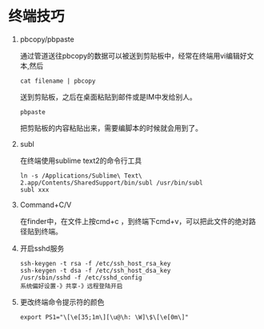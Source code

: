 终端技巧
===========

1. 	pbcopy/pbpaste

	通过管道送往pbcopy的数据可以被送到剪贴板中，经常在终端用vi编辑好文本,然后

		cat filename | pbcopy 
	送到剪贴板，之后在桌面粘贴到邮件或是IM中发给别人。
	
		pbpaste
	把剪贴板的内容粘贴出来，需要编脚本的时候就会用到了。

2. 	subl

	在终端使用sublime text2的命令行工具

		ln -s /Applications/Sublime\ Text\ 2.app/Contents/SharedSupport/bin/subl /usr/bin/subl
		subl xxx

3.  Command+C/V

	在finder中，在文件上按cmd+c ，到终端下cmd+v，可以把此文件的绝对路径贴到终端。
	
4.  开启sshd服务

		ssh-keygen -t rsa -f /etc/ssh_host_rsa_key
		ssh-keygen -t dsa -f /etc/ssh_host_dsa_key
		/usr/sbin/sshd -f /etc/sshd_config
		系统偏好设置-》共享-》远程登陆开启

5.  更改终端命令提示符的颜色

		export PS1="\[\e[35;1m\][\u@\h: \W]\$\[\e[0m\]"


